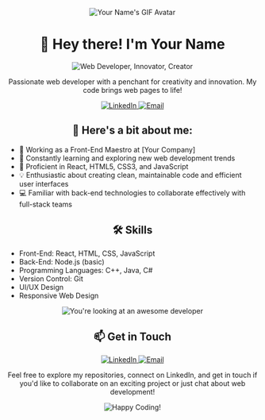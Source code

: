 <p align="center">
  <img src="https://i.gifer.com/39Cg.gif" alt="Your Name's GIF Avatar">
</p>

<h1 align="center">👋 Hey there! I'm Your Name</h1>

<p align="center">
  <img src="https://your-animation-url.com/your-animated-banner.gif" alt="Web Developer, Innovator, Creator">
</p>

<p align="center">Passionate web developer with a penchant for creativity and innovation. My code brings web pages to life!</p>

<p align="center">
  <a href="https://www.linkedin.com/in/yourprofile" target="_blank">
    <img src="https://your-image-url.com/linkedin-icon.gif" alt="LinkedIn">
  </a>
  <a href="mailto:youremail@email.com" target="_blank">
    <img src="https://your-image-url.com/email-icon.gif" alt="Email">
  </a>
</p>

<h2 align="center">🚀 Here's a bit about me:</h2>

- 💼 Working as a Front-End Maestro at [Your Company]
- 🌱 Constantly learning and exploring new web development trends
- 🔧 Proficient in React, HTML5, CSS3, and JavaScript
- 💡 Enthusiastic about creating clean, maintainable code and efficient user interfaces
- 💻 Familiar with back-end technologies to collaborate effectively with full-stack teams

<h2 align="center">🛠️ Skills</h2>

- Front-End: React, HTML, CSS, JavaScript
- Back-End: Node.js (basic)
- Programming Languages: C++, Java, C#
- Version Control: Git
- UI/UX Design
- Responsive Web Design

<p align="center">
  <img src="https://your-animation-url.com/awesome-dev.gif" alt="You're looking at an awesome developer">
</p>

<h2 align="center">📫 Get in Touch</h2>

<p align="center">
  <a href="https://www.linkedin.com/in/yourprofile" target="_blank">
    <img src="https://your-image-url.com/linkedin-button.gif" alt="LinkedIn">
  </a>
  <a href="mailto:youremail@email.com" target="_blank">
    <img src="https://your-image-url.com/email-button.gif" alt="Email">
  </a>
</p>

<p align="center">Feel free to explore my repositories, connect on LinkedIn, and get in touch if you'd like to collaborate on an exciting project or just chat about web development!</p>

<p align="center">
  <img src="https://your-animation-url.com/happy-coding.gif" alt="Happy Coding!">
</p>
